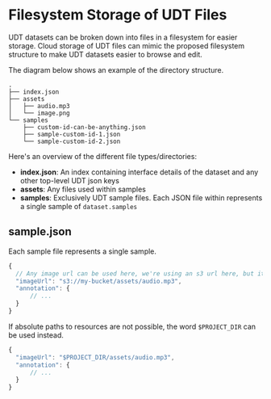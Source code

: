 # Filesystem Storage of UDT Files

UDT datasets can be broken down into files in a filesystem for easier storage. Cloud storage
of UDT files can mimic the proposed filesystem structure to make UDT datasets easier to browse
and edit.

The diagram below shows an example of the directory structure.

```
.
├── index.json
├── assets
│   ├── audio.mp3
│   └── image.png
└── samples
    ├── custom-id-can-be-anything.json
    ├── sample-custom-id-1.json
    └── sample-custom-id-2.json
```

Here's an overview of the different file types/directories:

- **index.json**: An index containing interface details of the dataset and any other top-level UDT json keys
- **assets**: Any files used within samples
- **samples**: Exclusively UDT sample files. Each JSON file within represents a single sample of `dataset.samples`

## sample.json

Each sample file represents a single sample.

```javascript
{
  // Any image url can be used here, we're using an s3 url here, but it could be https:// for file://
  "imageUrl": "s3://my-bucket/assets/audio.mp3",
  "annotation": {
      // ...
  }
}
```

If absolute paths to resources are not possible, the word `$PROJECT_DIR` can be used instead.

```javascript
{
  "imageUrl": "$PROJECT_DIR/assets/audio.mp3",
  "annotation": {
      // ...
  }
}
```
